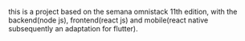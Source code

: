 this is a project based on the semana omnistack 11th edition, with the backend(node js), frontend(react js) and mobile(react native  
subsequently an adaptation for flutter).